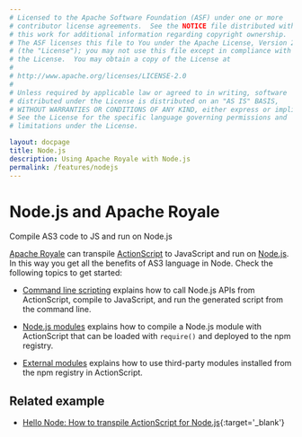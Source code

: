 ```yaml
---
# Licensed to the Apache Software Foundation (ASF) under one or more
# contributor license agreements.  See the NOTICE file distributed with
# this work for additional information regarding copyright ownership.
# The ASF licenses this file to You under the Apache License, Version 2.0
# (the "License"); you may not use this file except in compliance with
# the License.  You may obtain a copy of the License at
# 
# http://www.apache.org/licenses/LICENSE-2.0
# 
# Unless required by applicable law or agreed to in writing, software
# distributed under the License is distributed on an "AS IS" BASIS,
# WITHOUT WARRANTIES OR CONDITIONS OF ANY KIND, either express or implied.
# See the License for the specific language governing permissions and
# limitations under the License.

layout: docpage
title: Node.js
description: Using Apache Royale with Node.js
permalink: /features/nodejs
---
```


# Node.js and Apache Royale

Compile AS3 code to JS and run on Node.js

[Apache Royale](https://royale.apache.org/) can transpile [ActionScript](features/as3) to JavaScript and run on [Node.js](https://nodejs.org/). In this way you get all the benefits of AS3 language in Node. Check the following topics to get started:

 * [Command line scripting](features/nodejs/scripting) explains how to call Node.js APIs from ActionScript, compile to JavaScript, and run the generated script from the command line.

 * [Node.js modules](features/nodejs/modules) explains how to compile a Node.js module with ActionScript that can be loaded with `require()` and deployed to the npm registry.

 * [External modules](features/nodejs/external-modules) explains how to use third-party modules installed from the npm registry in ActionScript.

## Related example

* [Hello Node: How to transpile ActionScript for Node.js](https://royale.apache.org/hello-node-how-to-transpile-actionscript-for-node-js/){:target='_blank'}